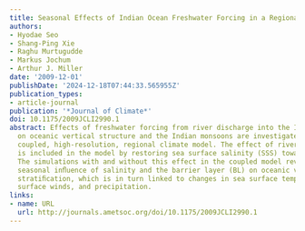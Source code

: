 ```yaml
---
title: Seasonal Effects of Indian Ocean Freshwater Forcing in a Regional Coupled Model*
authors:
- Hyodae Seo
- Shang-Ping Xie
- Raghu Murtugudde
- Markus Jochum
- Arthur J. Miller
date: '2009-12-01'
publishDate: '2024-12-18T07:44:33.565955Z'
publication_types:
- article-journal
publication: '*Journal of Climate*'
doi: 10.1175/2009JCLI2990.1
abstract: Effects of freshwater forcing from river discharge into the Indian Ocean
  on oceanic vertical structure and the Indian monsoons are investigated using a fully
  coupled, high-resolution, regional climate model. The effect of river discharge
  is included in the model by restoring sea surface salinity (SSS) toward observations.
  The simulations with and without this effect in the coupled model reveal a highly
  seasonal inﬂuence of salinity and the barrier layer (BL) on oceanic vertical density
  stratiﬁcation, which is in turn linked to changes in sea surface temperature (SST),
  surface winds, and precipitation.
links:
- name: URL
  url: http://journals.ametsoc.org/doi/10.1175/2009JCLI2990.1
---
```

